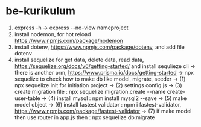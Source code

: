 ﻿# be-kurikulum

1. express -h -> express --no-view nameproject
2. install nodemon, for hot reload https://www.npmjs.com/package/nodemon
3. install dotenv, https://www.npmjs.com/package/dotenv, and add file dotenv
4. install sequelize for get data, delete data, read data, https://sequelize.org/docs/v6/getting-started/ and install sequlieze cli
   -> there is another orm, https://www.prisma.io/docs/getting-started
   -> npx sequelize to check how to make db like model, migrate, seeder
   -> (1) npx sequelize init for initiation project
   -> (2) settings config.js
   -> (3) create migration file : npx sequelize migration:create --name create-user-table
   -> (4) install mysql : npm install mysql2 --save
   -> (5) make model object
   -> (6) install fastest validator : npm i fastest-validator, https://www.npmjs.com/package/fastest-validator
   -> (7) if make model then use router in app.js then : npx sequelize db:migrate
